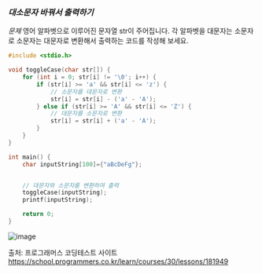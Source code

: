### *대소문자 바꿔서 출력하기*
*문제*
영어 알파벳으로 이루어진 문자열 str이 주어집니다. 각 알파벳을 대문자는 소문자로 소문자는 대문자로 변환해서 출력하는 코드를 작성해 보세요.
```C
#include <stdio.h>

void toggleCase(char str[]) {
    for (int i = 0; str[i] != '\0'; i++) {
        if (str[i] >= 'a' && str[i] <= 'z') {
            // 소문자를 대문자로 변환
            str[i] = str[i] - ('a' - 'A');
        } else if (str[i] >= 'A' && str[i] <= 'Z') {
            // 대문자를 소문자로 변환
            str[i] = str[i] + ('a' - 'A');
        }
    }
}

int main() {
    char inputString[100]={"aBcDeFg"};


    // 대문자와 소문자를 변환하여 출력
    toggleCase(inputString);
    printf(inputString);

    return 0;
}
```
![image](https://github.com/minahLim/CodingTest/assets/146914181/439cc246-a0f4-49a0-88cb-e8a5409a17db)

출처: 프로그래머스 코딩테스트 사이트
https://school.programmers.co.kr/learn/courses/30/lessons/181949

